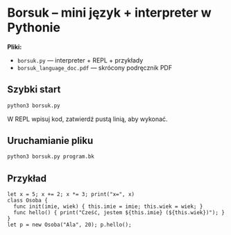 # Borsuk – mini język + interpreter w Pythonie

**Pliki:**
- `borsuk.py` — interpreter + REPL + przykłady
- `borsuk_language_doc.pdf` — skrócony podręcznik PDF

## Szybki start
```bash
python3 borsuk.py
```
W REPL wpisuj kod, zatwierdź pustą linią, aby wykonać.

## Uruchamianie pliku
```bash
python3 borsuk.py program.bk
```

## Przykład
```
let x = 5; x += 2; x *= 3; print("x=", x)
class Osoba {
  func init(imie, wiek) { this.imie = imie; this.wiek = wiek; }
  func hello() { print("Cześć, jestem ${this.imie} (${this.wiek})"); }
}
let p = new Osoba("Ala", 20); p.hello();
```
